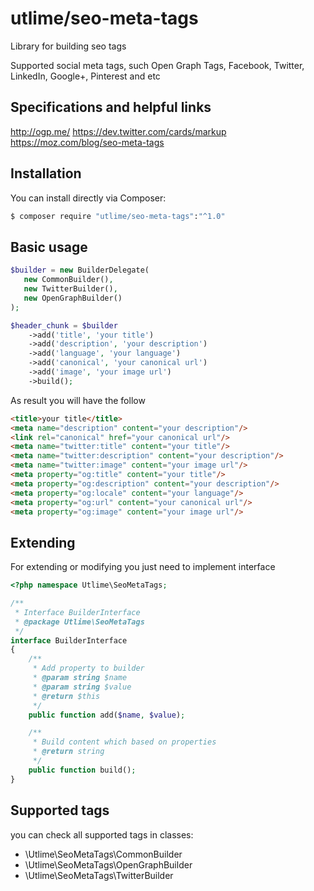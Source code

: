 # utlime/seo-meta-tags
Library for building seo tags

Supported social meta tags, such Open Graph Tags, Facebook, Twitter, LinkedIn, Google+, Pinterest and etc

## Specifications and helpful links
http://ogp.me/
https://dev.twitter.com/cards/markup
https://moz.com/blog/seo-meta-tags

## Installation
You can install directly via Composer:
```bash
$ composer require "utlime/seo-meta-tags":"^1.0"
```

## Basic usage
```php
$builder = new BuilderDelegate(
   new CommonBuilder(),
   new TwitterBuilder(),
   new OpenGraphBuilder()
);

$header_chunk = $builder
    ->add('title', 'your title')
    ->add('description', 'your description')
    ->add('language', 'your language')
    ->add('canonical', 'your canonical url')
    ->add('image', 'your image url')
    ->build();
```
As result you will have the follow
```html
<title>your title</title>
<meta name="description" content="your description"/>
<link rel="canonical" href="your canonical url"/>
<meta name="twitter:title" content="your title"/>
<meta name="twitter:description" content="your description"/>
<meta name="twitter:image" content="your image url"/>
<meta property="og:title" content="your title"/>
<meta property="og:description" content="your description"/>
<meta property="og:locale" content="your language"/>
<meta property="og:url" content="your canonical url"/>
<meta property="og:image" content="your image url"/>
```

## Extending
For extending or modifying you just need to implement interface
```php
<?php namespace Utlime\SeoMetaTags;

/**
 * Interface BuilderInterface
 * @package Utlime\SeoMetaTags
 */
interface BuilderInterface
{
    /**
     * Add property to builder
     * @param string $name
     * @param string $value
     * @return $this
     */
    public function add($name, $value);

    /**
     * Build content which based on properties
     * @return string
     */
    public function build();
}
```

## Supported tags
you can check all supported tags in classes:
- \Utlime\SeoMetaTags\CommonBuilder
- \Utlime\SeoMetaTags\OpenGraphBuilder
- \Utlime\SeoMetaTags\TwitterBuilder